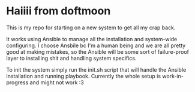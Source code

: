 # Haiiii from doftmoon

This is my repo for starting on a new system to get all my crap back.

It works using Ansible to manage all the installation and system-wide configuring.
I choose Ansbile bc I'm a human being and we are all pretty good at making mistakes,
so the Ansible will be some sort of failure-proof layer to installing shit and handling
system specifics.

To init the system simply run the init.sh script that will handle the Ansible installation
and running playbook.
Currently the whole setup is work-in-progress and might not work :3
